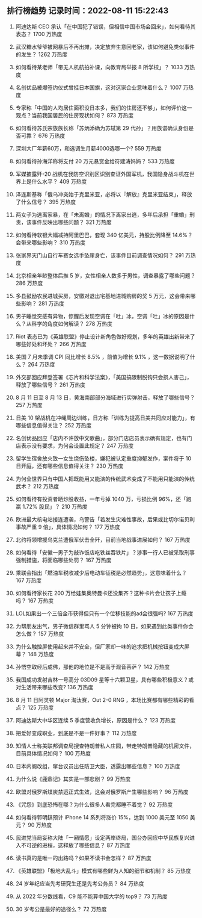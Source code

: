 
## 排行榜趋势 记录时间：2022-08-11 15:22:43
  
  1. 阿迪达斯 CEO 承认「在中国犯了错误，但相信中国市场会回来」，如何看待其表态？ 1700 万热度
    
  2. 武汉糖水爷爷被网暴后不再出摊，决定放弃生意回老家，该如何避免类似事件的发生？ 1262 万热度
    
  3. 如何看待某老师「带无人机航拍补课，向教育局举报 8 所学校」？ 1033 万热度
    
  4. 名创优品被爆签约仪式曾挂日本国旗，这对这家企业意味着什么？ 1007 万热度
    
  5. 专家称「中国的人均居住面积没日本多，我们的住房还不够」，如何评价这一观点？当前我国居民的住房现状如何？ 873 万热度
    
  6. 如何看待苏氏宗族族长称「苏炳添确为苏轼第 29 代孙」？用族谱确认身份是否可靠？ 676 万热度
    
  7. 深圳大厂年薪60万，和选调生月薪4000选哪一个? 559 万热度
    
  8. 如何看待孙海洋称将支付 20 万元悬赏金给符建涛妈妈？ 533 万热度
    
  9. 军媒披露歼-20 战机在我防空识别区识别查证外国军机，我国隐身战斗机在世界上是什么水平？ 409 万热度
    
  10. 泽连斯基称「俄乌冲突始于克里米亚，必将以『解放』克里米亚结束」，释放了什么信号？ 395 万热度
    
  11. 两女子为逃离家暴，在「未离婚」的情况下离家出逃，多年后承担「重婚」刑责，该事件反映出哪些问题？ 321 万热度
    
  12. 如何看待软银大幅减持阿里巴巴，套现 340 亿美元，持股比例降至 14.6%？会带来哪些影响？ 310 万热度
    
  13. 张家界天门山自行车赛女选手坠崖身亡，该事件目前调查情况如何？ 291 万热度
    
  14. 北京相亲年龄整体后推 5 岁，女性相亲人数多于男性，调查暴露了哪些问题？ 286 万热度
    
  15. 多县鼓励农民进城买房，安徽对退出宅基地进城购房的奖 5 万元，这会带来哪些影响？ 281 万热度
    
  16. 男子睡觉突感有异物，惊醒后发现空调在「吐」冰，空调「吐」冰的原因是什么？从科学的角度如何解读？ 278 万热度
    
  17. Riot 表态已为《英雄联盟》停止设计新角色做好规划，多年的英雄出新带来了哪些好处和坏处？ 266 万热度
    
  18. 美国 7 月未季调 CPI 同比增长 8.5% ，前值为增长 9.1% ，这一数据说明了什么？ 264 万热度
    
  19. 外交部回应拜登签署《芯片和科学法案》，「美国搞限制脱钩只会损人害己」，释放了哪些信号？ 261 万热度
    
  20. 8 月 11 日至 8 月 13 日，黄海南部部分海域进行实弹射击，释放了哪些信号？ 257 万热度
    
  21. 日美 10 架战机在冲绳周边训练，日方称「训练为提高日美共同应对能力」，有哪些信息值得关注？ 252 万热度
    
  22. 名创优品回应「店内不许放中文歌曲」，部分门店店员表示确有规定，也有门店表示没有要求，为何会设置此规定？ 247 万热度
    
  23. 留学生宿舍放火致一女生烧伤坠楼，嫌犯被认定重度抑郁发作，案件将于 10 日开庭，还有哪些信息值得关注？ 230 万热度
    
  24. 为何全世界只有中国人把既能用又能演的传统武术变成了不能用只能演的传统武术？ 212 万热度
    
  25. 如何看待有投资者晒炒股收益，一年亏掉 1040 万，亏损比例 96%，还「跑赢 1.72% 股民」？ 210 万热度
    
  26. 欧洲最大核电站接连遭袭，乌警告「若发生灾难性事故，后果或比切尔诺贝利事故严重 9 倍」，具体情况如何？ 177 万热度
    
  27. 北约将领增援乌克兰遭俄军伏击全歼，目前当地战事进展如何？ 167 万热度
    
  28. 如何看待「安徽一男子为敲诈饭店吃铁丝吞铁片」？涉事一行人已被采取刑事强制措施，将面临哪些处罚？ 167 万热度
    
  29. 乘联会指出「燃油车税收减少后电动车征税是必然趋势」，这意味着什么？ 167 万热度
    
  30. 如何看待家长花 200 万给娃集奥特曼卡还没集齐？这种卡片会让孩子上瘾吗？ 167 万热度
    
  31. LOL如果出一个三倍金币获得但只有一个位移技能的ad会很强吗? 167 万热度
    
  32. 为帮朋友出气，男子微信群里骂人 5 分钟被拘 10 日，如果遇到此类事件你会怎么做？ 157 万热度
    
  33. 为什么触控屏使用起来并不安全，但厂家却一味的追求把机械按钮变成大屏幕？ 148 万热度
    
  34. 孙悟空取经后成佛，那他的地位是不是高于观音菩萨？ 142 万热度
    
  35. 我国成功发射吉林一号高分 03D09 星等十六颗卫星，具有哪些积极意义？或对生活带来哪些改变? 136 万热度
    
  36. 8 月 11 日阿灵顿 Major 淘汰赛，Out 2-0 RNG ，本场比赛都有哪些精彩的看点？ 125 万热度
    
  37. 阿迪达斯大中华区连续 5 季度营收负增长，原因是什么？ 123 万热度
    
  38. 把爱好变成职业，到底是不是一件好事？ 112 万热度
    
  39. 知情人士称美联邦调查局搜查特朗普私人庄园，带走特朗普隐藏的机密文件，目前具体情况如何？ 100 万热度
    
  40. 日本内阁改组，窜台议员出任防卫大臣，透露出哪些信息？ 100 万热度
    
  41. 为什么说《鹿鼎记》其实是一部悲剧？ 99 万热度
    
  42. 欧盟对俄罗斯煤炭禁运正式生效，这会对俄罗斯产生哪些影响？ 96 万热度
    
  43. 《咒怨》到底恐怖在哪？为什么很多人看完都睡不着觉？ 92 万热度
    
  44. 如何看待郭明錤预计 iPhone 14 系列将涨价 15%，达到 1000 美元至 1050 美元？ 90 万热度
    
  45. 民进党当局妄称大陆「一厢情愿」设定两岸终局，国台办回应中华民族复兴进入不可逆的进程，这释放了哪些信息？ 87 万热度
    
  46. 读书真的是唯一的出路吗？如果不读书会怎样？ 87 万热度
    
  47. 《英雄联盟》「极地大乱斗」模式有哪些鲜为人知的细节和机制？ 85 万热度
    
  48. 24 岁年纪应当先考研究生还是先考公务员？ 84 万热度
    
  49. 从 2022 年分数线看，C9 能不能算中国大学的 top9？ 73 万热度
    
  50. 30 岁考公是最好的途径么？ 72 万热度
    